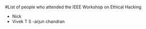#List of people who attended the IEEE Workshop on Ethical Hacking

- Nick
- Vivek T S
-arjun chandran
